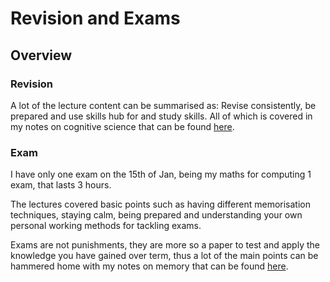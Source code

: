 # Revision and Exams

## Overview

### Revision

A lot of the lecture content can be summarised as: Revise consistently, be prepared and use skills hub for and study skills. All of which is covered in my notes on cognitive science that can be found [here](https://adnantech.gitbook.io/wiki/cognitive-science).

### Exam

I have only one exam on the 15th of Jan, being my maths for computing 1 exam, that lasts 3 hours.

The lectures covered basic points such as having different memorisation techniques, staying calm, being prepared and understanding your own personal working methods for tackling exams.

Exams are not punishments, they are more so a paper to test and apply the knowledge you have gained over term, thus a lot of the main points can be hammered home with my notes on memory that can be found [here](https://adnantech.gitbook.io/wiki/cognitive-science/metacognition/memory).

